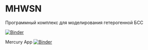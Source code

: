 # MHWSN
Программный комплекс для моделирования гетерогенной БСС

[![Binder](https://mybinder.org/badge_logo.svg)](https://mybinder.org/v2/gh/nawar-mh/MHWSN/main?labpath=Software_complex_for_simulation_of_heterogeneous_WSN.ipynb)


Mercury App
[![Binder](https://mybinder.org/badge_logo.svg)](https://mybinder.org/v2/gh/nawar-mh/MHWSN/main?labpath=Mercury_Web_App_HWSN.ipynb)
